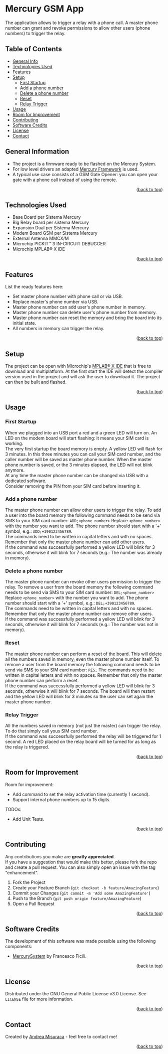 <div id="top"></div>

# Mercury GSM App
The application allows to trigger a relay with a phone call. A master phone number can grant and revoke permissions to allow other users (phone numbers) to trigger the relay.

## Table of Contents
* [General Info](#general-information)
* [Technologies Used](#technologies-used)
* [Features](#features)
* [Setup](#setup)
    * [First Startup](#first-startup)
    * [Add a phone number](#add-a-phone-number)
    * [Delete a phone number](#delete-a-phone-number)
    * [Reset](#reset)
    * [Relay Trigger](#relay-trigger)
* [Usage](#usage)
* [Room for Improvement](#room-for-improvement)
* [Contributing](#contributing)
* [Software Credits](#software-credits)
* [License](#license)
* [Contact](#contact)

## General Information
- The project is a firmware ready to be flashed on the Mercury System.
- For low level drivers an adapted [Mercury Framework](https://github.com/ffich/MercurySystem) is used.
- A typical use case consists of a GSM Gate Opener: you can open your gate with a phone call instead of using the remote.
<p align="right">(<a href="#top">back to top</a>)</p>

## Technologies Used
- Base Board per Sistema Mercury
- Big Relay board per sistema Mercury
- Expansion Dual per Sistema Mercury
- Modem Board GSM per Sistema Mercury
- External Antenna MMCX/M
- Microchip PICKIT™ 3 IN-CIRCUIT DEBUGGER
- Microchip MPLAB® X IDE
<p align="right">(<a href="#top">back to top</a>)</p>

## Features
List the ready features here:
- Set master phone number with phone call or via USB.
- Replace master's phone number via USB.
- Master phone number can add user's phone number in memory.
- Master phone number can delete user's phone number from memory.
- Master phone number can reset the memory and bring the board into its initial state.
- All numbers in memory can trigger the relay.
<p align="right">(<a href="#top">back to top</a>)</p>

## Setup
The project can be open with Microchip's [MPLAB® X IDE](https://www.microchip.com/en-us/tools-resources/develop/mplab-x-ide) that is free to download and multiplatform. At the first start the IDE will detect the compiler version used in the project and will ask the user to download it. The project can then be built and flashed.
<p align="right">(<a href="#top">back to top</a>)</p>

## Usage
### First Startup
When we plugged into an USB port a red and a green LED will turn on. An LED on the modem board will start flashing: it means your SIM card is working.<br>
The very first startup the board memory is empty. A yellow LED will flash for 3 minutes. In this three minutes you can call your SIM card number, and the caller number will be saved as master phone number. When the master phone number is saved, or the 3 minutes elapsed, the LED will not blink anymore.<br>
At any time the master phone number can be changed via USB with a dedicated software.<br>
Consider removing the PIN from your SIM card before inserting it.
### Add a phone number
The master phone number can allow other users to trigger the relay. To add a user into the board memory the following command needs to be send via SMS to your SIM card number:
`ADD;<phone_number>`
Replace `<phone_number>` with the number you want to add. The phone number should start with a '+' symbol, e.g.: `ADD;+390123456789`.<br>
The commands need to be written in capital letters and with no spaces. Remember that only the master phone number can add other users.<br>
If the command was successfully performed a yellow LED will blink for 3 seconds, otherwise it will blink for 7 seconds (e.g.: The number was already in memory).
### Delete a phone number
The master phone number can revoke other users permission to trigger the relay. To remove a user from the board memory the following command needs to be send via SMS to your SIM card number:
`DEL;<phone_number>`
Replace `<phone_number>` with the number you want to add. The phone number should start with a '+' symbol, e.g.: `DEL;+390123456789`.<br>
The commands need to be written in capital letters and with no spaces. Remember that only the master phone number can remove other users.<br>
If the command was successfully performed a yellow LED will blink for 3 seconds, otherwise it will blink for 7 seconds (e.g.: The number was not in memory).
### Reset
The master phone number can perform a reset of the board. This will delete all the numbers saved in memory, even the master phone number itself. To remove a user from the board memory the following command needs to be send via SMS to your SIM card number:
`RES;`
The commands need to be written in capital letters and with no spaces. Remember that only the master phone number can perform a reset.<br>
If the command was successfully performed a yellow LED will blink for 3 seconds, otherwise it will blink for 7 seconds. The board will then restart and the yellow LED will blink for 3 minutes so the user can set again the master phone number.
### Relay Trigger
All the numbers saved in memory (not just the master) can trigger the relay. To do that simply call yous SIM card number.<br>
If the command was successfully performed the relay will be triggered for 1 second. A red LED placed on the relay board will be turned for as long as the relay is triggered.
<p align="right">(<a href="#top">back to top</a>)</p>

## Room for Improvement
Room for improvement:
- Add command to set the relay activation time (currently 1 second).
- Support internal phone numbers up to 15 digits.

TODOs:
- Add Unit Tests.
<p align="right">(<a href="#top">back to top</a>)</p>

## Contributing
Any contributions you make are **greatly appreciated**.<br>
If you have a suggestion that would make this better, please fork the repo and create a pull request. You can also simply open an issue with the tag "enhancement".<br>

1. Fork the Project
2. Create your Feature Branch (`git checkout -b feature/AmazingFeature`)
3. Commit your Changes (`git commit -m 'Add some AmazingFeature'`)
4. Push to the Branch (`git push origin feature/AmazingFeature`)
5. Open a Pull Request
<p align="right">(<a href="#top">back to top</a>)</p>

## Software Credits
The development of this software was made possible using the following components:
- [MercurySystem](https://github.com/ffich/MercurySystem) by Francesco Ficili.
<p align="right">(<a href="#top">back to top</a>)</p>

<!--
## Acknowledgements
Give credit here.
- This project was inspired by...
- This project was based on [this tutorial](https://www.example.com).
- Many thanks to...
-->
## License
Distributed under the GNU General Public License v3.0 License. See `LICENSE` file for more information.
<p align="right">(<a href="#top">back to top</a>)</p>

## Contact
Created by [Andrea Misuraca](mailto:misuracandrea@gmail.com) - feel free to contact me!
<p align="right">(<a href="#top">back to top</a>)</p>
